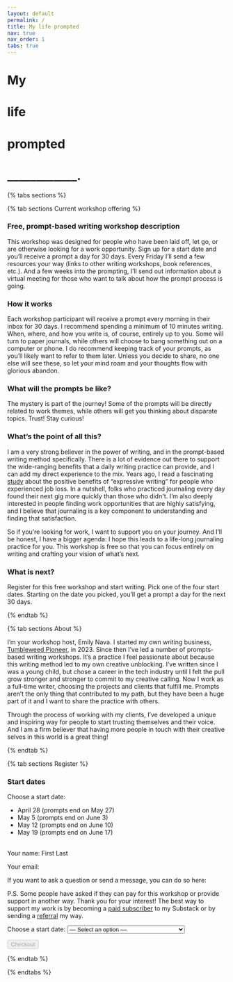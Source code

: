 ```yaml
---
layout: default
permalink: /
title: My life prompted
nav: true
nav_order: 1
tabs: true
---
```


# My
# life
# prompted
# \_\_\_\_\_\_\_\_\_\_\_\_.

{% tabs sections %}

{% tab sections Current workshop offering %}


### Free, prompt-based writing workshop description
This workshop was designed for people who have been laid off, let go, or are otherwise looking for a work opportunity. Sign up for a start date and you’ll receive a prompt a day for 30 days. Every Friday I’ll send a few resources your way (links to other writing workshops, book references, etc.). And a few weeks into the prompting, I’ll send out information about a virtual meeting for those who want to talk about how the prompt process is going. 


### How it works 
Each workshop participant will receive a prompt every morning in their inbox for 30 days. I recommend spending a minimum of 10 minutes writing. When, where, and how you write is, of course, entirely up to you. Some will turn to paper journals, while others will choose to bang something out on a computer or phone. I do recommend keeping track of your prompts, as you’ll likely want to refer to them later. Unless you decide to share, no one else will see these, so let your mind roam and your thoughts flow with glorious abandon.  


### What will the prompts be like? 
The mystery is part of the journey! Some of the prompts will be directly related to work themes, while others will get you thinking about disparate topics. Trust! Stay curious!


### What’s the point of all this? 
I am a very strong believer in the power of writing, and in the prompt-based writing method specifically. There is a lot of evidence out there to support the wide-ranging benefits that a daily writing practice can provide, and I can add my direct experience to the mix. Years ago, I read a fascinating [study](https://psycnet.apa.org/record/1994-39375-001) about the positive benefits of “expressive writing” for people who experienced job loss. In a nutshell, folks who practiced journaling every day found their next gig more quickly than those who didn't. I’m also deeply interested in people finding work opportunities that are highly satisfying, and I believe that journaling is a key component to understanding and finding that satisfaction. 

So if you’re looking for work, I want to support you on your journey. And I’ll be honest, I have a bigger agenda: I hope this leads to a life-long journaling practice for you. This workshop is free so that you can focus entirely on writing and crafting your vision of what’s next.   

### What is next? 
Register for this free workshop and start writing. Pick one of the four start dates. Starting on the date you picked, you’ll get a prompt a day for the next 30 days. 

{% endtab %}

{% tab sections About %}

I’m your workshop host, Emily Nava. I started my own writing business, [Tumbleweed Pioneer](https://tumbleweedpioneer.com/), in 2023. Since then I’ve led a number of prompts-based writing workshops. It’s a practice I feel passionate about because this writing method led to my own creative unblocking. I’ve written since I was a young child, but chose a career in the tech industry until I felt the pull grow stronger and stronger to commit to my creative calling. Now I work as a full-time writer, choosing the projects and clients that fulfill me. Prompts aren’t the only thing that contributed to my path, but they have been a huge part of it and I want to share the practice with others.

Through the process of working with my clients, I’ve developed a unique and inspiring way for people to start trusting themselves and their voice. And I am a firm believer that having more people in touch with their creative selves in this world is a great thing!

{% endtab %}

{% tab sections Register %}

### Start dates

Choose a start date: 
* April 28 (prompts end on May 27)
* May 5 (prompts end on June 3)
* May 12 (prompts end on June 10)
* May 19 (prompts end on June 17)

<br />
Your name:
First
Last

Your email: 

If you want to ask a question or send a message, you can do so here: 

P.S. Some people have asked if they can pay for this workshop or provide support in another way. Thank you for your interest! 
The best way to support my work is by becoming a [paid subscriber](https://tumbleweedpioneer.substack.com/) to my Substack or by sending a [referral](https://tumbleweedpioneer.com/services/) my way.

<label for="workshop-dates">Choose a start date:</label>
<select name="workshop-dates" id="workshop-dates">
    <option disabled selected value>&ndash;&ndash; Select an option &ndash;&ndash;</option>
    <option value="price_1QK7jODWI41Mc7pyZeYJb9ii">April 28 (prompts end on May 27)</option>
    <option value="price_1QK7jSDWI41Mc7pyKRuaURcV">May 5 (prompts end on June 3)</option>
    <option value="price_1QK7jUDWI41Mc7pyMzcSHV8R">May 12 (prompts end on June 10)/option>
    <option value="price_1QK7jWDWI41Mc7pyu16yo24N">May 19 (prompts end on June 17)</option>
</select>

<button disabled class="checkout-button" id="checkout-button" role="link" type="button">Checkout</button>

<div id="error-message"></div>
<script>
(function() {
  var stripe = Stripe('pk_live_51OS9CkDWI41Mc7pyIIsKI0sxlc10XtY1ZPUKM8C0e75wu2uQXU7PRzFMzfVBfMWqvMEWKA0Hey2keyP5MY30jN5700nyu87NR0');

    var workshopDatesSelect = document.getElementById('workshop-dates');
    workshopDatesSelect.addEventListener("change", function() {
        checkoutButton.disabled = workshopDatesSelect.value == null;
    });


  var checkoutButton = document.getElementById('checkout-button');
  checkoutButton.addEventListener('click', function () {
    /*
     * When the customer clicks on the button, redirect
     * them to Checkout.
     */
    stripe.redirectToCheckout({
      lineItems: [{price: document.getElementById("workshop-dates").value, quantity: 1}],
      mode: 'payment',
      /*
       * Do not rely on the redirect to the successUrl for fulfilling
       * purchases, customers may not always reach the success_url after
       * a successful payment.
       * Instead use one of the strategies described in
       * https://docs.stripe.com/payments/checkout/fulfill-orders
       */
      successUrl: 'https://mylifeprompted.com/confirmation',
      cancelUrl: 'https://mylifeprompted.com/',
    })
    .then(function (result) {
      if (result.error) {
        /*
         * If `redirectToCheckout` fails due to a browser or network
         * error, display the localized error message to your customer.
         */
        var displayError = document.getElementById('error-message');
        displayError.textContent = result.error.message;
      }
    });
  });
})();
</script>

{% endtab %}

{% endtabs %}

